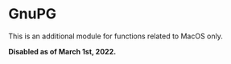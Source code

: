 # GnuPG

This is an additional module for functions related to MacOS only.

**Disabled as of March 1st, 2022.**
